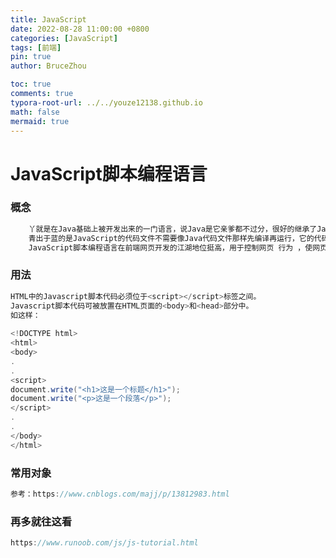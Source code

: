 ```yaml
---
title: JavaScript
date: 2022-08-28 11:00:00 +0800
categories: [JavaScript]
tags: [前端]
pin: true
author: BruceZhou

toc: true
comments: true
typora-root-url: ../../youze12138.github.io
math: false
mermaid: true
---
```


#  JavaScript脚本编程语言

### 概念

~~~java
	丫就是在Java基础上被开发出来的一门语言，说Java是它亲爹都不过分，很好的继承了Java跨平台，面向对象的特性。
    青出于蓝的是JavaScript的代码文件不需要像Java代码文件那样先编译再运行，它的代码文件可以直接被浏览器解析并运行。
    JavaScript脚本编程语言在前端网页开发的江湖地位挺高，用于控制网页 行为 ，使网页交互，与CSS，HTML并称前端三剑客。
~~~

### 用法

~~~java
HTML中的Javascript脚本代码必须位于<script></script>标签之间。
Javascript脚本代码可被放置在HTML页面的<body>和<head>部分中。
如这样：
    
<!DOCTYPE html>
<html>
<body>
.
.
<script>
document.write("<h1>这是一个标题</h1>");
document.write("<p>这是一个段落</p>");
</script>
.
.
</body>
</html>
~~~

### 常用对象

~~~java
参考：https://www.cnblogs.com/majj/p/13812983.html
~~~



### 再多就往这看

~~~java
https://www.runoob.com/js/js-tutorial.html
~~~

